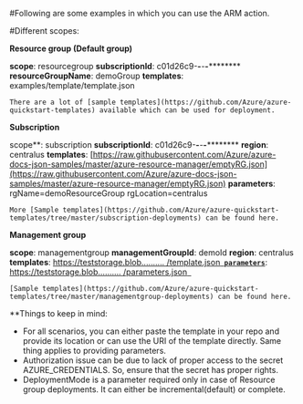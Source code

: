 #Following are some examples in which you can use the ARM action. 

#Different scopes:

**Resource group (Default group)** 

**scope**: resourcegroup 
**subscriptionId**: c01d26c9-****-****-****-************ 
**resourceGroupName**: demoGroup 
**templates**: examples/template/template.json

    There are a lot of [sample templates](https://github.com/Azure/azure-quickstart-templates) available which can be used for deployment.  
 
**Subscription** 
 
scope**: subscription 
**subscriptionId**: c01d26c9-****-****-****-************ 
**region**: centralus 
**templates**: [https://raw.githubusercontent.com/Azure/azure-docs-json-samples/master/azure-resource-manager/emptyRG.json](https://raw.githubusercontent.com/Azure/azure-docs-json-samples/master/azure-resource-manager/emptyRG.json) 
**parameters**: rgName=demoResourceGroup rgLocation=centralus

    More [Sample templates](https://github.com/Azure/azure-quickstart-templates/tree/master/subscription-deployments) can be found here. 

**Management group** 

**scope**: managementgroup 
**managementGroupId**: demoId 
**region**: centralus 
**templates**: <span style="text-decoration:underline;">https://teststorage.blob.......... /template.json<code> 
<strong>parameters</strong></code></span>: <span style="text-decoration:underline;">https://teststorage.blob.......... /parameters.json<code> 
</code></span>


    [Sample templates](https://github.com/Azure/azure-quickstart-templates/tree/master/managementgroup-deployments) can be found here.

**Things to keep in mind: 

*   For all scenarios, you can either paste the template in your repo and provide its location or can use the URI of the template directly. Same thing applies to providing parameters.
*   Authorization issue can be due to lack of proper access to the secret AZURE_CREDENTIALS. So, ensure that the secret has proper rights.
*   DeploymentMode is a parameter required only in case of Resource group deployments. It can either be incremental(default) or complete. 
